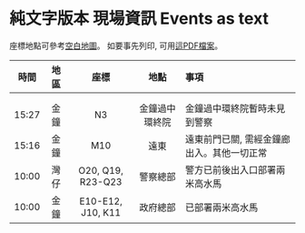 # 純文字版本 現場資訊 Events as text

座標地點可參考[空白地圖](/721-blank.jpg)。  如要事先列印, 可用[這PDF檔案](/721-blank.pdf)。

| 時間  | 地區 |       座標        |   地點   | 事項                                      |
|:-----:|:----:|:-----------------:|:--------:|:------------------------------------------|
|       |      |                   |          |                                           |
|       |      |                   |          |                                           |
| 15:27      |  金鐘    |    N3               |   金鐘過中環終院  |     金鐘過中環終院暫時未見到警察 |
| 15:16 | 金鐘 |        M10        |   遠東   | 遠東前門已關, 需經金鐘廊出入。其他一切正常 |
| 10:00 | 灣仔 | O20, Q19, R23-Q23 | 警察總部 | 警方已前後出入口部署兩米高水馬            |
| 10:00 | 金鐘 | E10-E12, J10, K11 | 政府總部 | 已部署兩米高水馬                          |

